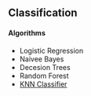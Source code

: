 ## Classification

#### Algorithms
* Logistic Regression
* Naivee Bayes
* Decesion Trees 
* Random Forest
* [KNN Classifier](/Supervised_learning/classification/knn.py)
